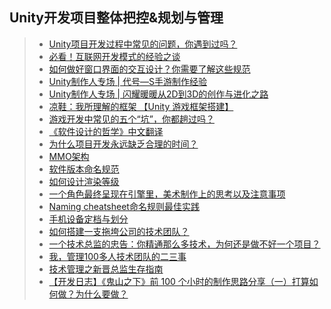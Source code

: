 ## Unity开发项目整体把控&规划与管理  
>* [Unity项目开发过程中常见的问题，你遇到过吗？](https://www.cnblogs.com/murongxiaopifu/p/9833395.html)  
>* [必看！互联网开发模式的经验之谈](https://www.cnblogs.com/qcloud1001/p/10251623.html)  
>* [如何做好窗口界面的交互设计？你需要了解这些规范](https://mp.weixin.qq.com/s/atlBC-t_so4baiTR8WNu0A)  
>* [Unity制作人专场 | 代号—S手游制作经验](https://mp.weixin.qq.com/s/geMCdEawAd62YjjWMuNgBw)  
>* [Unity制作人专场 | 闪耀暖暖从2D到3D的创作与进化之路](https://mp.weixin.qq.com/s/LGGvnlEP9SaAOizay66ttQ)  
>* [凉鞋：我所理解的框架 【Unity 游戏框架搭建】](https://www.cnblogs.com/liangxiegame/p/12557515.html)  
>* [游戏开发中常见的五个“坑”，你都趟过吗？](https://mp.weixin.qq.com/s/6_D8g_yHndnUKv5rGyYp6A)   
>* [《软件设计的哲学》中文翻译](http://gdut_yy.gitee.io/doc-aposd/)  
>* [为什么项目开发永远缺乏合理的时间？](https://www.cnblogs.com/wlzcool/p/14142005.html)  
>* [MMO架构](./MMO架构.png)  
>* [软件版本命名规范](https://www.cnblogs.com/7code/p/14206269.html)  
>* [如何设计渲染等级](https://answer.uwa4d.com/question/5acc208b425802635474fc7d)  
>* [一个角色最终呈现在引擎里，美术制作上的思考以及注意事项](https://mp.weixin.qq.com/s/pql5axto8gxSgYd4Y-GJYQ)  
>* [Naming cheatsheet命名规则最佳实践](https://github.com/kettanaito/naming-cheatsheet)  
>* [手机设备定档与划分](./Mobilephone_division)  
>* [如何搭建一支拖垮公司的技术团队？](https://mp.weixin.qq.com/s/e_so3ESiTdhC-73qE79Xrg)  
>* [一个技术总监的忠告：你精通那么多技术，为何还是做不好一个项目？](https://www.cnblogs.com/siyuanwai/p/14652810.html)  
>* [我，管理100多人技术团队的二三事](https://www.cnblogs.com/siyuanwai/p/14738726.html)  
>* [技术管理之新晋总监生存指南](https://www.cnblogs.com/yexiaochai/p/14805941.html)  
>* [【开发日志】《鬼山之下》前 100 个小时的制作思路分享（一）打算如何做？为什么要做？](https://mp.weixin.qq.com/s/nwtfn9GPH_OhDxAOHUJnDQ)  
